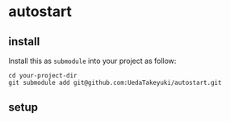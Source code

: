 # autostart

## install
Install this as ``submodule`` into your project as follow:

```
cd your-project-dir
git submodule add git@github.com:UedaTakeyuki/autostart.git
```

## setup
